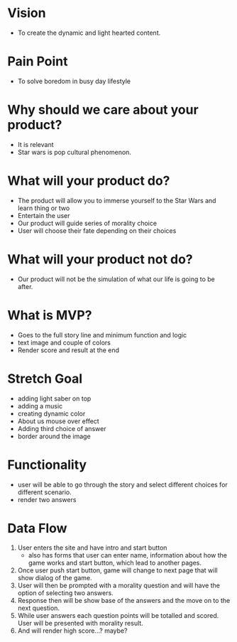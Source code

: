 # Vision 
- To create the dynamic and light hearted content.

# Pain Point
- To solve boredom in busy day lifestyle

# Why should we care about your product?
- It is relevant 
- Star wars is pop cultural phenomenon.
  
# What will your product do?  
- The product will allow you to immerse yourself to the Star Wars and learn thing or two
- Entertain the user
- Our product will guide series of morality choice
- User will choose their fate depending on their choices
      
# What will your product not do?
- Our product will not be the simulation of what our life is going to be after.

# What is MVP? 
- Goes to the full story line and minimum function and logic
- text image and couple of colors
- Render score and result at the end

# Stretch Goal
- adding light saber on top
- adding a music
- creating dynamic color
- About us mouse over effect
- Adding third choice of answer
- border around the image

# Functionality
- user will be able to go through the story and select different choices for different scenario.
- render two answers

# Data Flow
1. User enters the site and have intro and start button
    - also has forms that user can enter name, information about how the game works and start button, which lead to another pages.
2. Once user push start button, game will change to next page that will show dialog of the game.
3. User will then be prompted with a morality question and will have the option of selecting two answers.
4. Response then will be show base of the answers and the move on to the next question.
5. While user answers each question points will be totalled and scored. User will be presented with morality result.
6. And will render high score...? maybe?
